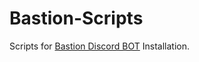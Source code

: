 # Bastion-Scripts
Scripts for [Bastion Discord BOT](https://github.com/snkrsnkampa/Bastion) Installation.
